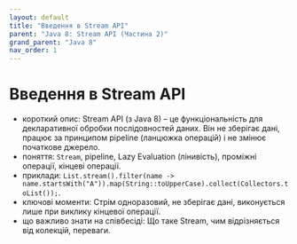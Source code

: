 ```yaml
---
layout: default
title: "Введення в Stream API"
parent: "Java 8: Stream API (Частина 2)"
grand_parent: "Java 8"
nav_order: 1
---
```


# Введення в Stream API

*   короткий опис: Stream API (з Java 8) – це функціональність для декларативної обробки послідовностей даних. Він не зберігає дані, працює за принципом pipeline (ланцюжка операцій) і не змінює початкове джерело.
*   поняття: `Stream`, pipeline, Lazy Evaluation (лінивість), проміжні операції, кінцеві операції.
*   приклади: `List.stream().filter(name -> name.startsWith("A")).map(String::toUpperCase).collect(Collectors.toList());`.
*   ключові моменти: Стрім одноразовий, не зберігає дані, виконується лише при виклику кінцевої операції.
*   що важливо знати на співбесіді: Що таке Stream, чим відрізняється від колекцій, переваги.
